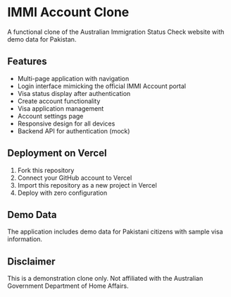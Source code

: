 # IMMI Account Clone

A functional clone of the Australian Immigration Status Check website with demo data for Pakistan.

## Features

- Multi-page application with navigation
- Login interface mimicking the official IMMI Account portal
- Visa status display after authentication
- Create account functionality
- Visa application management
- Account settings page
- Responsive design for all devices
- Backend API for authentication (mock)

## Deployment on Vercel

1. Fork this repository
2. Connect your GitHub account to Vercel
3. Import this repository as a new project in Vercel
4. Deploy with zero configuration

## Demo Data

The application includes demo data for Pakistani citizens with sample visa information.

## Disclaimer

This is a demonstration clone only. Not affiliated with the Australian Government Department of Home Affairs.
